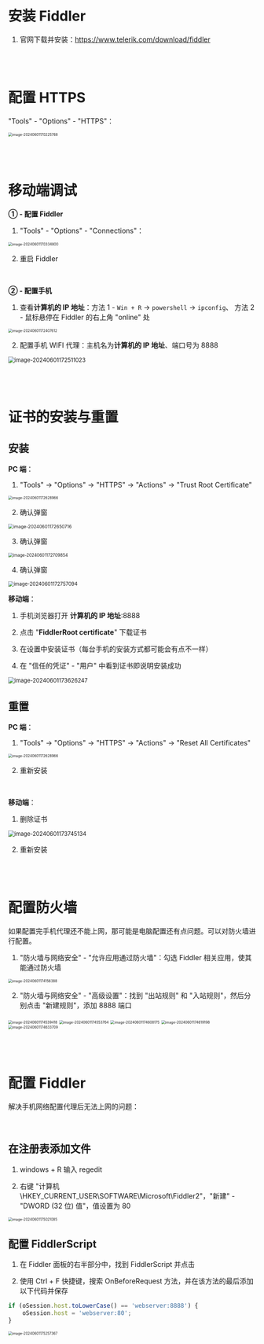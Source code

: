 # 安装 Fiddler

1.  官网下载并安装：https://www.telerik.com/download/fiddler

<br><br>

# 配置 HTTPS

"Tools" - "Options" - "HTTPS"：

<img src="./picture/image-20240601170225768.png" alt="image-20240601170225768" style="zoom:50%;" />

<br><br>

# 移动端调试

**① - 配置 Fiddler**

1.   "Tools" - "Options" - "Connections"：

<img src="./picture/image-20240601170334800.png" alt="image-20240601170334800" style="zoom:50%;" />

2.   重启 Fiddler

<br>

**② - 配置手机**

1.  查看**计算机的 IP 地址**：方法 1 - `Win + R` → `powershell` → `ipconfig`、 方法 2 - 鼠标悬停在 Fiddler 的右上角 "online" 处

<img src="./picture/image-20240601172407612.png" alt="image-20240601172407612" style="zoom:50%;" />

2.   配置手机 WIFI 代理：主机名为**计算机的 IP 地址**、端口号为 8888

<img src="./picture/image-20240601172511023.png" alt="image-20240601172511023" style="zoom: 80%;" />

<br><br>

# 证书的安装与重置

## 安装

**PC 端**：

1. "Tools" → "Options" → "HTTPS" → "Actions" → "Trust Root Certificate"

<img src="./picture/image-20240601172628966.png" alt="image-20240601172628966" style="zoom:50%;" />

2.   确认弹窗

<img src="./picture/image-20240601172650716.png" alt="image-20240601172650716" style="zoom: 65%;" />

3.   确认弹窗

<img src="./picture/image-20240601172709854.png" alt="image-20240601172709854" style="zoom:60%;" />

4.   确认弹窗

<img src="./picture/image-20240601172757094.png" alt="image-20240601172757094" style="zoom:70%;" />

<br>

**移动端**：

1. 手机浏览器打开 **计算机的 IP 地址**:8888

2. 点击 "**FiddlerRoot certificate**" 下载证书

3. 在设置中安装证书（每台手机的安装方式都可能会有点不一样）

4. 在 "信任的凭证" - "用户" 中看到证书即说明安装成功

<img src="./picture/image-20240601173626247.png" alt="image-20240601173626247" style="zoom:80%;" />

<br>

## 重置

**PC 端**：

1. "Tools" → "Options" → "HTTPS" → "Actions" → "Reset All Certificates"

<img src="./picture/image-20240601172628966.png" alt="image-20240601172628966" style="zoom:50%;" />

2. 重新安装

<br>

**移动端**：

1. 删除证书

<img src="./picture/image-20240601173745134.png" alt="image-20240601173745134" style="zoom:80%;" />

2. 重新安装

<br><br>

# 配置防火墙

如果配置完手机代理还不能上网，那可能是电脑配置还有点问题。可以对防火墙进行配置。

1. "防火墙与网络安全" - "允许应用通过防火墙"：勾选 Fiddler 相关应用，使其能通过防火墙

<img src="./picture/image-20240601174156388.png" alt="image-20240601174156388" style="zoom:50%;" />

2. "防火墙与网络安全" - "高级设置"：找到 "出站规则" 和 "入站规则"，然后分别点击 "新建规则"，添加 8888 端口

<img src="./picture/image-20240601174539418.png" alt="image-20240601174539418" style="zoom:50%;" />

<img src="./picture/image-20240601174553764.png" alt="image-20240601174553764" style="zoom:50%;" />

<img src="./picture/image-20240601174608175.png" alt="image-20240601174608175" style="zoom:50%;" />

<img src="./picture/image-20240601174619198.png" alt="image-20240601174619198" style="zoom:50%;" />

<img src="./picture/image-20240601174633709.png" alt="image-20240601174633709" style="zoom:50%;" />

<br><br>

# 配置 Fiddler

解决手机网络配置代理后无法上网的问题：

<br>

## 在注册表添加文件

1. windows + R 输入 regedit

2. 右键 "计算机\HKEY_CURRENT_USER\SOFTWARE\Microsoft\Fiddler2"，"新建" - "DWORD (32 位) 值"，值设置为 80

<img src="./picture/image-20240601175021085.png" alt="image-20240601175021085" style="zoom:50%;" />

<br>

## 配置 FiddlerScript

1. 在 Fiddler 面板的右半部分中，找到 FiddlerScript 并点击

2. 使用 Ctrl + F 快捷键，搜索 OnBeforeRequest 方法，并在该方法的最后添加以下代码并保存

```javascript
if (oSession.host.toLowerCase() == 'webserver:8888') {
    oSession.host = 'webserver:80';
}
```

<img src="./picture/image-20240601175257367.png" alt="image-20240601175257367" style="zoom:50%;" />

<br>
